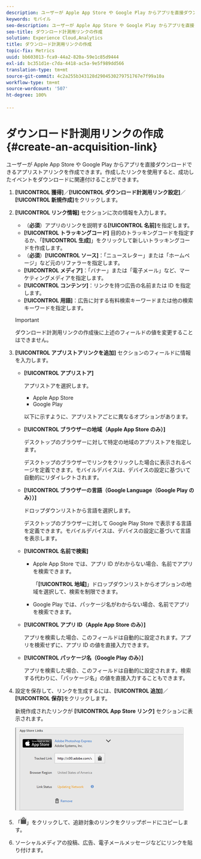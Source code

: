```yaml
---
description: ユーザーが Apple App Store や Google Play からアプリを直接ダウンロードできるアプリストアリンクを作成できます。作成したリンクを使用すると、成功したイベントをダウンロードに関連付けることができます。
keywords: モバイル
seo-description: ユーザーが Apple App Store や Google Play からアプリを直接ダウンロードできるアプリストアリンクを作成できます。作成したリンクを使用すると、成功したイベントをダウンロードに関連付けることができます。
seo-title: ダウンロード計測用リンクの作成
solution: Experience Cloud,Analytics
title: ダウンロード計測用リンクの作成
topic-fix: Metrics
uuid: bb603013-fca9-44a2-820a-59e1c85d9444
exl-id: bc351d1e-c7da-4418-ac5a-9e5f989dd566
translation-type: tm+mt
source-git-commit: 4c2a255b343128d2904530279751767e7f99a10a
workflow-type: tm+mt
source-wordcount: '507'
ht-degree: 100%

---
```


# ダウンロード計測用リンクの作成 {#create-an-acquisition-link}

ユーザーが Apple App Store や Google Play からアプリを直接ダウンロードできるアプリストアリンクを作成できます。作成したリンクを使用すると、成功したイベントをダウンロードに関連付けることができます。

1. **[!UICONTROL 獲得]**／**[!UICONTROL ダウンロード計測用リンク設定]**／**[!UICONTROL 新規作成]**&#x200B;をクリックします。
1. **[!UICONTROL リンク情報]** セクションに次の情報を入力します。

   * （**必須**）アプリのリンクを説明する&#x200B;**[!UICONTROL 名前]**&#x200B;を指定します。
   * **[!UICONTROL トラッキングコード]**
目的のトラッキングコードを指定するか、「**[!UICONTROL 生成]**」をクリックして新しいトラッキングコードを作成します。
   * （**必須**）**[!UICONTROL ソース]**：「ニュースレター」または「ホームページ」など元のリファラーを指定します。
   * **[!UICONTROL メディア]**：「バナー」または「電子メール」など、マーケティングメディアを指定します。
   * **[!UICONTROL コンテンツ]**：リンクを持つ広告の名前または ID を指定します。
   * **[!UICONTROL 用語]**：広告に対する有料検索キーワードまたは他の検索キーワードを指定します。
   >[!IMPORTANT]
   >
   >ダウンロード計測用リンクの作成後に上述のフィールドの値を変更することはできません。

1. **[!UICONTROL アプリストアリンクを追加]** セクションのフィールドに情報を入力します。

   * **[!UICONTROL アプリストア]**

      アプリストアを選択します。
      * Apple App Store
      * Google Play

      以下に示すように、アプリストアごとに異なるオプションがあります。

   * **[!UICONTROL ブラウザーの地域（Apple App Store のみ）]**

      デスクトップのブラウザーに対して特定の地域のアプリストアを指定します。

      デスクトップのブラウザーでリンクをクリックした場合に表示されるページを定義できます。モバイルデバイスは、デバイスの設定に基づいて自動的にリダイレクトされます。

   * **[!UICONTROL ブラウザーの言語（Google Language（Google Play のみ））]**

      ドロップダウンリストから言語を選択します。

      デスクトップのブラウザーに対して Google Play Store で表示する言語を定義できます。モバイルデバイスは、デバイスの設定に基づいて言語を表示します。

   * **[!UICONTROL 名前で検索]**

      * Apple App Store では、アプリ ID がわからない場合、名前でアプリを検索できます。

         「**[!UICONTROL 地域]**」ドロップダウンリストからオプションの地域を選択して、検索を制限できます。

      * Google Play では、パッケージ名がわからない場合、名前でアプリを検索できます。
   * **[!UICONTROL アプリ ID（Apple App Store のみ）]**

      アプリを検索した場合、このフィールドは自動的に設定されます。アプリを検索せずに、アプリ ID の値を直接入力できます。

   * **[!UICONTROL パッケージ名（Google Play のみ）]**

      アプリを検索した場合、このフィールドは自動的に設定されます。検索する代わりに、「パッケージ名」の値を直接入力することもできます。



1. 設定を保存して、リンクを生成するには、**[!UICONTROL 追加]**／**[!UICONTROL 保存]**&#x200B;をクリックします。

   新規作成されたリンクが **[!UICONTROL App Store リンク]** セクションに表示されます。

   ![ストアリンク](assets/apps_store_links.png)

1. 「![リンクをコピー](assets/icon_clipboard.png)」をクリックして、追跡対象のリンクをクリップボードにコピーします。

1. ソーシャルメディアの投稿、広告、電子メールメッセージなどにリンクを貼り付けます。
